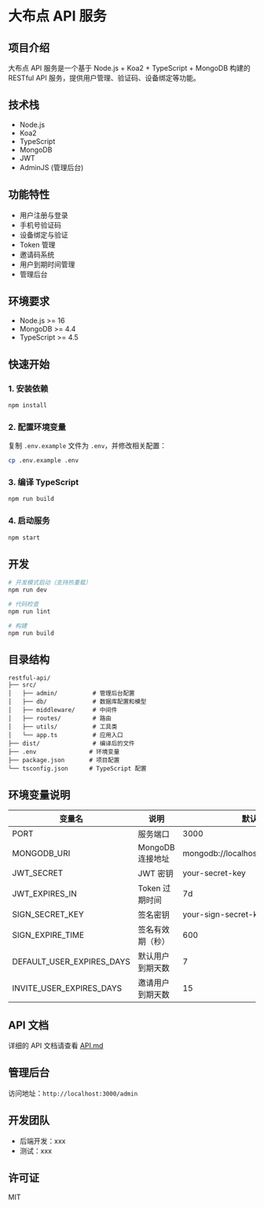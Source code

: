 # 大布点 API 服务

## 项目介绍
大布点 API 服务是一个基于 Node.js + Koa2 + TypeScript + MongoDB 构建的 RESTful API 服务，提供用户管理、验证码、设备绑定等功能。

## 技术栈
- Node.js
- Koa2
- TypeScript
- MongoDB
- JWT
- AdminJS (管理后台)

## 功能特性
- 用户注册与登录
- 手机号验证码
- 设备绑定与验证
- Token 管理
- 邀请码系统
- 用户到期时间管理
- 管理后台

## 环境要求
- Node.js >= 16
- MongoDB >= 4.4
- TypeScript >= 4.5

## 快速开始

### 1. 安装依赖
```bash
npm install
```

### 2. 配置环境变量
复制 `.env.example` 文件为 `.env`，并修改相关配置：
```bash
cp .env.example .env
```

### 3. 编译 TypeScript
```bash
npm run build
```

### 4. 启动服务
```bash
npm start
```

## 开发
```bash
# 开发模式启动（支持热重载）
npm run dev

# 代码检查
npm run lint

# 构建
npm run build
```

## 目录结构
```
restful-api/
├── src/
│   ├── admin/          # 管理后台配置
│   ├── db/             # 数据库配置和模型
│   ├── middleware/     # 中间件
│   ├── routes/         # 路由
│   ├── utils/          # 工具类
│   └── app.ts          # 应用入口
├── dist/               # 编译后的文件
├── .env               # 环境变量
├── package.json       # 项目配置
└── tsconfig.json      # TypeScript 配置
```

## 环境变量说明
| 变量名 | 说明 | 默认值 |
|-------|------|--------|
| PORT | 服务端口 | 3000 |
| MONGODB_URI | MongoDB 连接地址 | mongodb://localhost:27017/dabudian |
| JWT_SECRET | JWT 密钥 | your-secret-key |
| JWT_EXPIRES_IN | Token 过期时间 | 7d |
| SIGN_SECRET_KEY | 签名密钥 | your-sign-secret-key-here |
| SIGN_EXPIRE_TIME | 签名有效期（秒） | 600 |
| DEFAULT_USER_EXPIRES_DAYS | 默认用户到期天数 | 7 |
| INVITE_USER_EXPIRES_DAYS | 邀请用户到期天数 | 15 |

## API 文档
详细的 API 文档请查看 [API.md](./API.md)

## 管理后台
访问地址：`http://localhost:3000/admin`

## 开发团队
- 后端开发：xxx
- 测试：xxx

## 许可证
MIT 
